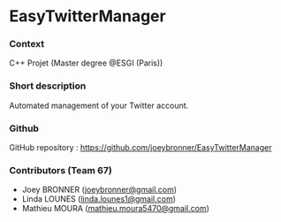 EasyTwitterManager
==================


### Context

C++ Projet (Master degree @ESGI (Paris))


### Short description

Automated management of your Twitter account.  


### Github

GitHub repository : https://github.com/joeybronner/EasyTwitterManager


### Contributors (Team 67)

* Joey BRONNER (joeybronner@gmail.com)
* Linda LOUNES (linda.lounes1@gmail.com)
* Mathieu MOURA (mathieu.moura5470@gmail.com)